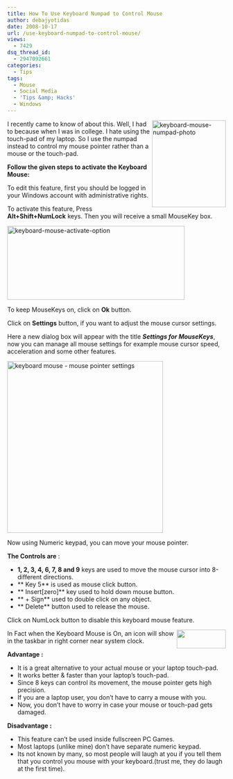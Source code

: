 ```yaml
---
title: How To Use Keyboard Numpad to Control Mouse
author: debajyotidas
date: 2008-10-17
url: /use-keyboard-numpad-to-control-mouse/
views:
  - 7429
dsq_thread_id:
  - 2947092661
categories:
  - Tips
tags:
  - Mouse
  - Social Media
  - 'Tips &amp; Hacks'
  - Windows
---
```

[<img class="wp-image-53894" src="http://cdn.devilsworkshop.org/files/2008/10/keyboard-mouse-numpad-photo1.jpg" alt="keyboard-mouse-numpad-photo" width="170" height="200" align="right" />][1]I recently came to know of about this. Well, I had to because when I was in college. I hate using the touch-pad of my laptop. So I use the numpad instead to control my mouse pointer rather than a mouse or the touch-pad.

**Follow the given steps to activate the Keyboard Mouse:**

To edit this feature, first you should be logged in your Windows account with administrative rights.

To activate this feature, Press **Alt+Shift+NumLock** keys. Then you will receive a small MouseKey box.

[<img src="http://cdn.devilsworkshop.org/files/2008/10/keyboard-mouse-activate-option.jpg" alt="keyboard-mouse-activate-option" width="409" height="170" />][2]

To keep MouseKeys on, click on **Ok** button.

Click on **Settings** button, if you want to adjust the mouse cursor settings.

Here a new dialog box will appear with the title ***Settings for MouseKeys***, now you can manage all mouse settings for example mouse cursor speed, acceleration and some other features.

[<img src="http://cdn.devilsworkshop.org/files/2008/10/keyboard-mouse-mouse-pointer-settings.jpg" alt="keyboard mouse - mouse pointer settings" width="359" height="395" />][3]

Now using Numeric keypad, you can move your mouse pointer.

**The Controls are** :

  * **1, 2, 3, 4, 6, 7, 8 and 9** keys are used to move the mouse cursor into 8-different directions.
  * ** Key 5** is used as mouse click button.
  * ** Insert[zero]** key used to hold down mouse button.
  * ** + Sign** used to double click on any object.
  * ** Delete** button used to release the mouse.

Click on NumLock button to disable this keyboard mouse feature.

<img src="http://cdn.devilsworkshop.org/files/2008/10/keyboard-mouse-taskbar-icon.jpg" alt="" width="113" height="43" align="right" />In Fact when the Keyboard Mouse is On, an icon will show in the taskbar in right corner near system clock.

**Advantage :**

  * It is a great alternative to your actual mouse or your laptop touch-pad.
  * It works better & faster than your laptop&#8217;s touch-pad.
  * Since 8 keys can control its movement, the mouse pointer gets high precision.
  * If you are a laptop user, you don&#8217;t have to carry a mouse with you.
  * Now, you don&#8217;t have to worry in case your mouse or touch-pad gets damaged.

**Disadvantage :**

  * This feature can&#8217;t be used inside fullscreen PC Games.
  * Most laptops (unlike mine) don&#8217;t have separate numeric keypad.
  * Its not known by many, so most people will laugh at you if you tell them that you control you mouse with your keyboard.(trust me, they do laugh at the first time).

 [1]: http://cdn.devilsworkshop.org/files/2008/10/keyboard-mouse-numpad-photo1.jpg
 [2]: http://cdn.devilsworkshop.org/files/2008/10/keyboard-mouse-activate-option.jpg
 [3]: http://cdn.devilsworkshop.org/files/2008/10/keyboard-mouse-mouse-pointer-settings.jpg
